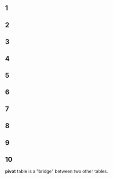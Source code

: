 ## 1
## 2
## 3
## 4
## 5
## 6
## 7
## 8
## 9
## 10
**pivot** table is a "bridge" between two other tables.